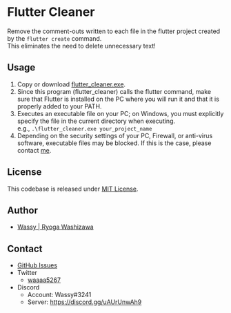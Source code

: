 # Flutter Cleaner

Remove the comment-outs written to each file in the flutter project created by the `flutter create` command.  
This eliminates the need to delete unnecessary text!

## Usage

1. Copy or download [flutter_cleaner.exe](https://github.com/wassy310/flutter_cleaner/releases/download/v0.1.0/flutter_cleaner.exe).
2. Since this program (flutter_cleaner) calls the flutter command, make sure that Flutter is installed on the PC where you will run it and that it is properly added to your PATH.
3. Executes an executable file on your PC; on Windows, you must explicitly specify the file in the current directory when executing.  
e.g., `.\flutter_cleaner.exe your_project_name`
4. Depending on the security settings of your PC, Firewall, or anti-virus software, executable files may be blocked. If this is the case, please contact [me](https://github.com/wassy310/flutter_cleaner#contact).

## License
This codebase is released under [MIT License](https://github.com/wassy310/flutter_cleaner/blob/master/LICENSE).

## Author
- [Wassy | Ryoga Washizawa](github.com/wassy310)

## Contact
- [GitHub Issues](https://github.com/wassy310/flutter_cleaner/issues)
- Twitter
  - [waaaa5267](https://twitter.com/waaaa5267)
- Discord
  - Account: Wassy#3241
  - Server: https://discord.gg/uAUrUnwAh9